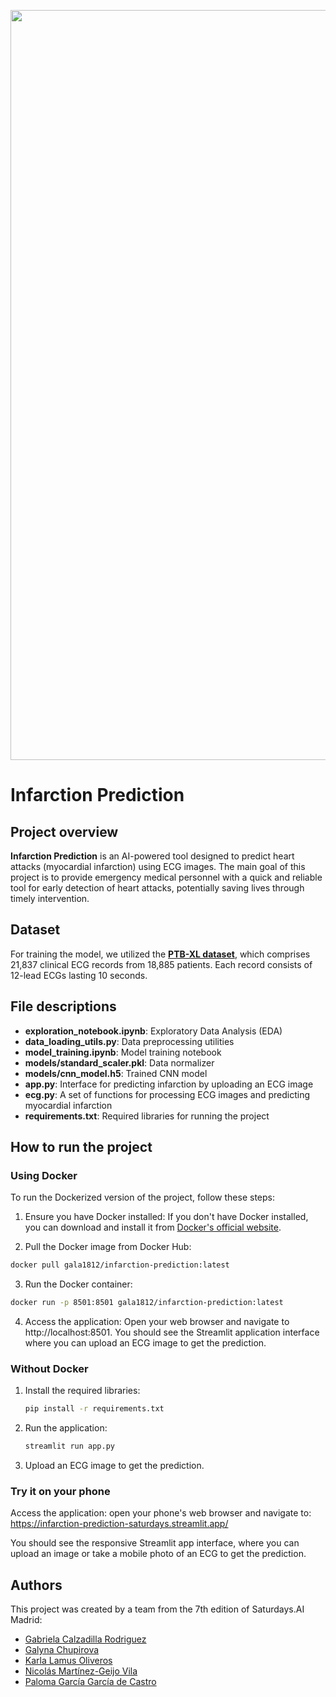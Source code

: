 <p align="center">
  <img width="1200"  src="https://imagizer.imageshack.com/img923/6061/5ZhKpP.jpg" alt="infarction prediction banner">
</p>

# Infarction Prediction

## Project overview

**Infarction Prediction** is an AI-powered tool designed to predict heart attacks (myocardial infarction) using ECG images. The main goal of this project is to provide emergency medical personnel with a quick and reliable tool for early detection of heart attacks, potentially saving lives through timely intervention.


## Dataset

For training the model, we utilized the [**PTB-XL dataset**](https://physionet.org/content/ptb-xl/1.0.3/), which comprises 21,837 clinical ECG records from 18,885 patients. Each record consists of 12-lead ECGs lasting 10 seconds.

## File descriptions

- **exploration_notebook.ipynb**: Exploratory Data Analysis (EDA)
- **data_loading_utils.py**: Data preprocessing utilities
- **model_training.ipynb**: Model training notebook
- **models/standard_scaler.pkl**: Data normalizer
- **models/cnn_model.h5**: Trained CNN model
- **app.py**: Interface for predicting infarction by uploading an ECG image
- **ecg.py**: A set of functions for processing ECG images and predicting myocardial infarction
- **requirements.txt**: Required libraries for running the project


## How to run the project

### Using Docker

To run the Dockerized version of the project, follow these steps:

1. Ensure you have Docker installed: If you don't have Docker installed, you can download and install it from [Docker's official website](https://www.docker.com/get-started/).

   
2. Pull the Docker image from Docker Hub:
  ```bash
  docker pull gala1812/infarction-prediction:latest
  ```

3. Run the Docker container:
  ```bash
  docker run -p 8501:8501 gala1812/infarction-prediction:latest
  ```

4. Access the application: Open your web browser and navigate to http://localhost:8501.
  You should see the Streamlit application interface where you can upload an ECG image to get the prediction.

### Without Docker

1. Install the required libraries:
    ```bash
    pip install -r requirements.txt
    ```

2. Run the application:
    ```bash
    streamlit run app.py
    ```

2. Upload an ECG image to get the prediction.

### Try it on your phone

Access the application: open your phone's web browser and navigate to:
https://infarction-prediction-saturdays.streamlit.app/

You should see the responsive Streamlit app interface, where you can upload an image or take a mobile photo of an ECG to get the prediction.


## Authors

This project was created by a team from the 7th edition of Saturdays.AI Madrid:

- [Gabriela Calzadilla Rodriguez](https://www.linkedin.com/in/gabrielacalzadilla/)
- [Galyna Chupirova](https://www.linkedin.com/in/galyna-chupirova-447b6142/)
- [Karla Lamus Oliveros](https://www.linkedin.com/in/karla-lamus/)
- [Nicolás Martínez-Geijo Vila](https://www.linkedin.com/in/nicolasgeijo/)
- [Paloma García García de Castro](https://www.linkedin.com/in/paloma-garcia-data-science/)
